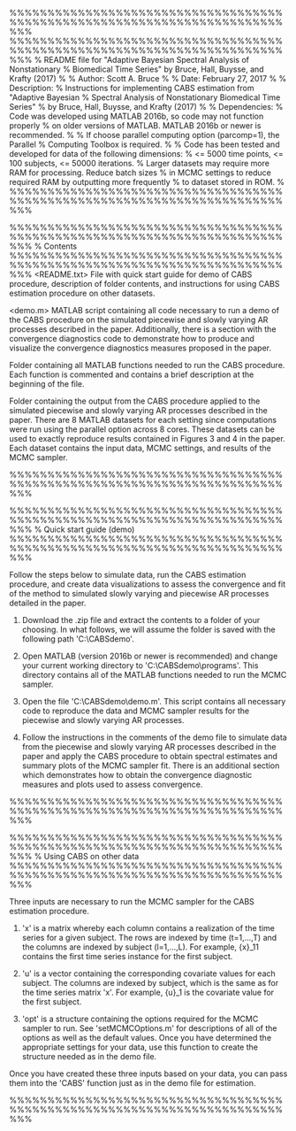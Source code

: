 %%%%%%%%%%%%%%%%%%%%%%%%%%%%%%%%%%%%%%%%%%%%%%%%%%%%%%%%%%%%%%%%%%%%%%%%%%%
%%%%%%%%%%%%%%%%%%%%%%%%%%%%%%%%%%%%%%%%%%%%%%%%%%%%%%%%%%%%%%%%%%%%%%%%%%%
% README file for "Adaptive Bayesian Spectral Analysis of Nonstationary 
% Biomedical Time Series" by Bruce, Hall, Buysse, and Krafty (2017)
%
% Author: Scott A. Bruce
% 
% Date: February 27, 2017
% 
% Description:
% Instructions for implementing CABS estimation from "Adaptive Bayesian 
% Spectral Analysis of Nonstationary Biomedical Time Series" 
% by Bruce, Hall, Buysse, and Krafty (2017)
%
% Dependencies:
% Code was developed using MATLAB 2016b, so code may not function properly
% on older versions of MATLAB.  MATLAB 2016b or newer is recommended.
%
% If choose parallel computing option (parcomp=1), the Parallel 
% Computing Toolbox is required.
%
% Code has been tested and developed for data of the following dimensions:
%  <= 5000 time points, <= 100 subjects, <= 50000 iterations.
% Larger datasets may require more RAM for processing.  Reduce batch sizes
% in MCMC settings to reduce required RAM by outputting more frequently
% to dataset stored in ROM.
%
%%%%%%%%%%%%%%%%%%%%%%%%%%%%%%%%%%%%%%%%%%%%%%%%%%%%%%%%%%%%%%%%%%%%%%%%%%%

%%%%%%%%%%%%%%%%%%%%%%%%%%%%%%%%%%%%%%%%%%%%%%%%%%%%%%%%%%%%%%%%%%%%%%%%%%%
% Contents
%%%%%%%%%%%%%%%%%%%%%%%%%%%%%%%%%%%%%%%%%%%%%%%%%%%%%%%%%%%%%%%%%%%%%%%%%%%
<README.txt> 	File with quick start guide for demo of CABS procedure, 
		description of folder contents, and instructions for using
		CABS estimation procedure on other datasets.

<demo.m>	MATLAB script containing all code necessary to run a demo
		of the CABS procedure on the simulated piecewise and slowly
		varying AR processes described in the paper.  Additionally,
		there is a section with the convergence diagnostics code
		to demonstrate how to produce and visualize the convergence
		diagnostics measures proposed in the paper.

<programs>	Folder containing all MATLAB functions needed to run the
		CABS procedure.  Each function is commented and contains a
		brief description at the beginning of the file.

<datasets>	Folder containing the output from the CABS procedure
		applied to the simulated piecewise and slowly
		varying AR processes described in the paper.  There are 8
		MATLAB datasets for each setting since computations were 
		run using the parallel option across 8 cores.  These datasets
		can be used to exactly reproduce results contained in 
		Figures 3 and 4 in the paper.  Each dataset contains the 
		input data, MCMC settings, and results of the MCMC sampler.

%%%%%%%%%%%%%%%%%%%%%%%%%%%%%%%%%%%%%%%%%%%%%%%%%%%%%%%%%%%%%%%%%%%%%%%%%%%

%%%%%%%%%%%%%%%%%%%%%%%%%%%%%%%%%%%%%%%%%%%%%%%%%%%%%%%%%%%%%%%%%%%%%%%%%%%
% Quick start guide (demo)
%%%%%%%%%%%%%%%%%%%%%%%%%%%%%%%%%%%%%%%%%%%%%%%%%%%%%%%%%%%%%%%%%%%%%%%%%%%

Follow the steps below to simulate data, run the CABS estimation procedure,
and create data visualizations to assess the convergence and fit of the 
method to simulated slowly varying and piecewise AR processes detailed in 
the paper.

1) Download the .zip file and extract the contents to a folder of your
choosing.  In what follows, we will assume the folder is saved with the 
following path 'C:\CABSdemo'.

2) Open MATLAB (version 2016b or newer is recommended) and change your 
current working directory to 'C:\CABSdemo\programs'.  This 
directory contains all of the MATLAB functions needed to run the MCMC sampler.

3) Open the file 'C:\CABSdemo\demo.m'.  This script contains 
all necessary code to reproduce the data and MCMC sampler results for the 
piecewise and slowly varying AR processes. 

4) Follow the instructions in the comments of the demo file to simulate 
data from the piecewise and slowly varying AR processes described in the
paper and apply the CABS procedure to obtain spectral estimates and summary
plots of the MCMC sampler fit. There is an additional section which 
demonstrates how to obtain the convergence diagnostic measures and plots 
used to assess convergence.

%%%%%%%%%%%%%%%%%%%%%%%%%%%%%%%%%%%%%%%%%%%%%%%%%%%%%%%%%%%%%%%%%%%%%%%%%%%

%%%%%%%%%%%%%%%%%%%%%%%%%%%%%%%%%%%%%%%%%%%%%%%%%%%%%%%%%%%%%%%%%%%%%%%%%%%
% Using CABS on other data
%%%%%%%%%%%%%%%%%%%%%%%%%%%%%%%%%%%%%%%%%%%%%%%%%%%%%%%%%%%%%%%%%%%%%%%%%%%

Three inputs are necessary to run the MCMC sampler for the CABS estimation
procedure.

1) 'x' is a matrix whereby each column contains a realization of the time
series for a given subject.  The rows are indexed by time 
(t=1,...,T) and the columns are indexed by subject (l=1,...,L).  For 
example, {x}_11 contains the first time series instance for the first 
subject.  

2) 'u' is a vector containing the corresponding covariate values for each
subject.  The columns are indexed by subject, which is the same as for
the time series matrix 'x'.  For example, {u}_1 is the covariate value
for the first subject.

3) 'opt' is a structure containing the options required for the MCMC 
sampler to run.  See 'setMCMCOptions.m' for descriptions of all of the
options as well as the default values.  Once you have determined the
appropriate settings for your data, use this function to create the
structure needed as in the demo file.

Once you have created these three inputs based on your data, you can pass
them into the 'CABS' function just as in the demo file for estimation.

%%%%%%%%%%%%%%%%%%%%%%%%%%%%%%%%%%%%%%%%%%%%%%%%%%%%%%%%%%%%%%%%%%%%%%%%%%%
